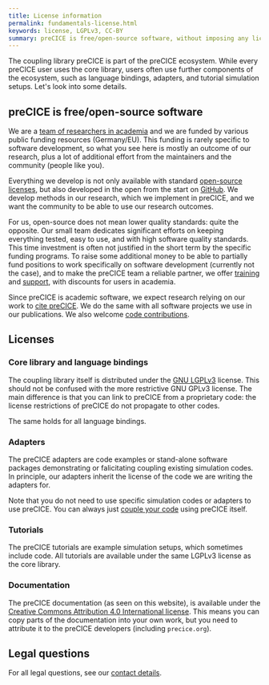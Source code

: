 ```yaml
---
title: License information
permalink: fundamentals-license.html
keywords: license, LGPLv3, CC-BY
summary: preCICE is free/open-source software, without imposing any license restrictions on the software you couple.
---
```


The coupling library preCICE is part of the preCICE ecosystem. While every preCICE user uses the core library,
users often use further components of the ecosystem, such as language bindings, adapters, and tutorial simulation setups.
Let's look into some details.

## preCICE is free/open-source software

We are a [team of researchers in academia](about.html) and we are funded by various public funding resources (Germany/EU). This funding is rarely specific to software development, so what you see here is mostly an outcome of our research, plus a lot of additional effort from the maintainers and the community (people like you).

Everything we develop is not only available with standard [open-source licenses](https://choosealicense.com/licenses/), but also developed in the open from the start on [GitHub](https://github.com/precice/). We develop methods in our research, which we implement in preCICE, and we want the community to be able to use our research outcomes.

For us, open-source does not mean lower quality standards: quite the opposite.
Our small team dedicates significant efforts on keeping everything tested, easy to use, and with high software quality standards.
This time investment is often not justified in the short term by the specific funding programs.
To raise some additional money to be able to partially fund positions to work specifically on software development (currently not the case), and to make the preCICE team a reliable partner, we offer [training](community-training.html) and [support](community-support-precice.html), with discounts for users in academia.

Since preCICE is academic software, we expect research relying on our work to [cite preCICE](fundamentals-literature-guide.html). We do the same with all software projects we use in our publications. We also welcome [code contributions](community-contribute-to-precice.html).

## Licenses

### Core library and language bindings

The coupling library itself is distributed under the [GNU LGPLv3](https://www.gnu.org/licenses/lgpl-3.0.en.html) license.
This should not be confused with the more restrictive GNU GPLv3 license.
The main difference is that you can link to preCICE from a proprietary code: the license restrictions of preCICE do not propagate to other codes.

The same holds for all language bindings.

### Adapters

The preCICE adapters are code examples or stand-alone software packages demonstrating or falicitating coupling existing simulation codes.
In principle, our adapters inherit the license of the code we are writing the adapters for.

Note that you do not need to use specific simulation codes or adapters to use preCICE. You can always just [couple your code](couple-your-code-overview.html) using preCICE itself.

### Tutorials

The preCICE tutorials are example simulation setups, which sometimes include code. All tutorials are available under the same LGPLv3 license as the core library.

### Documentation

The preCICE documentation (as seen on this website), is available under the [Creative Commons Attribution 4.0 International license](https://creativecommons.org/licenses/by/4.0/). This means you can copy parts of the documentation into your own work, but you need to attribute it to the preCICE developers (including `precice.org`).

## Legal questions

For all legal questions, see our [contact details](about.html#impressum).
